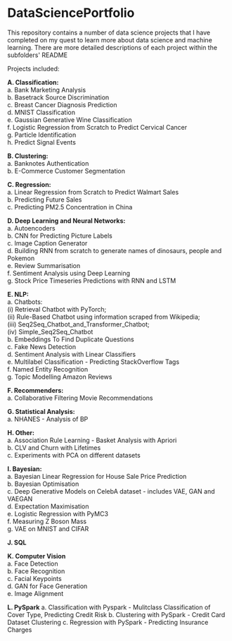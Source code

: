 # DataSciencePortfolio

This repository contains a number of data science projects that I have completed on my quest to learn more about data science and machine learning. There are more detailed descriptions of each project within the subfolders' README

Projects included:   

**A. Classification:**            
		a. Bank Marketing Analysis     
		b. Basetrack Source Discrimination      
		c. Breast Cancer Diagnosis Prediction    
		d. MNIST Classification    
		e. Gaussian Generative Wine Classification   
		f. Logistic Regression from Scratch to Predict Cervical Cancer     
		g. Particle Identification     
		h. Predict Signal Events     
	
	
**B. Clustering:**          
		a. Banknotes Authentication    
		b. E-Commerce Customer Segmentation       
	
	
**C. Regression:**   
		a. Linear Regression from Scratch to Predict Walmart Sales    
		b. Predicting Future Sales       
		c. Predicting PM2.5 Concentration in China    
	
	
**D. Deep Learning and Neural Networks:**  
		a. Autoencoders     
		b. CNN for Predicting Picture Labels    
		c. Image Caption Generator    
		d. Building RNN from scratch to generate names of dinosaurs, people and Pokemon      
		e. Review Summarisation   
		f. Sentiment Analysis using Deep Learning       
		g. Stock Price Timeseries Predictions with RNN and LSTM     
	
	
**E. NLP:**   
		a. Chatbots:         
				(i) Retrieval Chatbot with PyTorch;       
				(ii) Rule-Based Chatbot using information scraped from Wikipedia;      
				(iii) Seq2Seq_Chatbot_and_Transformer_Chatbot;       
				(iv) Simple_Seq2Seq_Chatbot              
		b. Embeddings To Find Duplicate Questions   
		c. Fake News Detection    
		d. Sentiment Analysis with Linear Classifiers    
		e. Multilabel Classification - Predicting StackOverflow Tags    
		f. Named Entity Recognition    
		g. Topic Modelling Amazon Reviews    
	
	
**F. Recommenders:**    
		a. Collaborative Filtering Movie Recommendations     
	
	
**G. Statistical Analysis:**    
		a. NHANES - Analysis of BP     
	
	
**H. Other:**    
		a. Association Rule Learning - Basket Analysis with Apriori  
		b. CLV and Churn with Lifetimes     
		c. Experiments with PCA on different datasets    
	
	
**I. Bayesian:**     
		a. Bayesian Linear Regression for House Sale Price Prediction    
 		b. Bayesian Optimisation    
		c. Deep Generative Models on CelebA dataset - includes VAE, GAN and VAEGAN      
		d. Expectation Maximisation    
		e. Logistic Regression with PyMC3    
		f. Measuring Z Boson Mass    
		g. VAE on MNIST and CIFAR   
	
	
**J. SQL**   

**K. Computer Vision**   
		a. Face Detection     
		b. Face Recognition    
		c. Facial Keypoints    
		d. GAN for Face Generation   
		e. Image Alignment    
  
**L. PySpark**
		a. Classification with Pyspark - Mulitclass Classification of Cover Type, Predicting Credit Risk
		b. Clustering with PySpark - Credit Card Dataset Clustering
		c. Regression with PySpark - Predicting Insurance Charges
